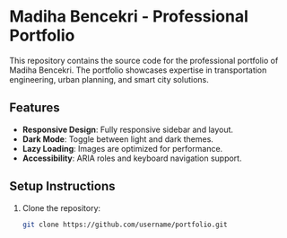 # Madiha Bencekri - Professional Portfolio

This repository contains the source code for the professional portfolio of Madiha Bencekri. The portfolio showcases expertise in transportation engineering, urban planning, and smart city solutions.

## Features
- **Responsive Design**: Fully responsive sidebar and layout.
- **Dark Mode**: Toggle between light and dark themes.
- **Lazy Loading**: Images are optimized for performance.
- **Accessibility**: ARIA roles and keyboard navigation support.

## Setup Instructions
1. Clone the repository:
   ```bash
   git clone https://github.com/username/portfolio.git

